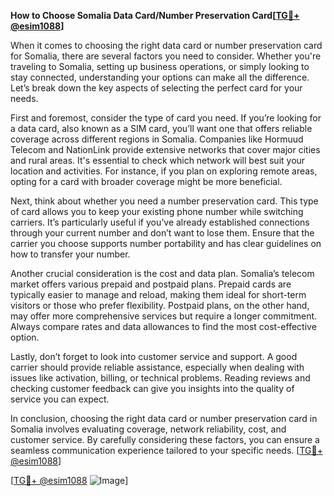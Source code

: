 **How to Choose Somalia Data Card/Number Preservation Card[[TG💪+ @esim1088](https://t.me/s/esim1088)]**

When it comes to choosing the right data card or number preservation card for Somalia, there are several factors you need to consider. Whether you're traveling to Somalia, setting up business operations, or simply looking to stay connected, understanding your options can make all the difference. Let’s break down the key aspects of selecting the perfect card for your needs.

First and foremost, consider the type of card you need. If you’re looking for a data card, also known as a SIM card, you’ll want one that offers reliable coverage across different regions in Somalia. Companies like Hormuud Telecom and NationLink provide extensive networks that cover major cities and rural areas. It's essential to check which network will best suit your location and activities. For instance, if you plan on exploring remote areas, opting for a card with broader coverage might be more beneficial.

Next, think about whether you need a number preservation card. This type of card allows you to keep your existing phone number while switching carriers. It’s particularly useful if you’ve already established connections through your current number and don’t want to lose them. Ensure that the carrier you choose supports number portability and has clear guidelines on how to transfer your number.

Another crucial consideration is the cost and data plan. Somalia’s telecom market offers various prepaid and postpaid plans. Prepaid cards are typically easier to manage and reload, making them ideal for short-term visitors or those who prefer flexibility. Postpaid plans, on the other hand, may offer more comprehensive services but require a longer commitment. Always compare rates and data allowances to find the most cost-effective option.

Lastly, don’t forget to look into customer service and support. A good carrier should provide reliable assistance, especially when dealing with issues like activation, billing, or technical problems. Reading reviews and checking customer feedback can give you insights into the quality of service you can expect.

In conclusion, choosing the right data card or number preservation card in Somalia involves evaluating coverage, network reliability, cost, and customer service. By carefully considering these factors, you can ensure a seamless communication experience tailored to your specific needs. [[TG💪+ @esim1088](https://t.me/s/esim1088)]

[[TG💪+ @esim1088](https://t.me/s/esim1088) ![Image](https://i.postimg.cc/Y0z9fWf4/image.png)]